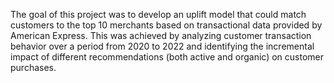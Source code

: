 The goal of this project was to develop an uplift model that could match customers to the top 10 merchants based on transactional data provided by American Express. This was achieved by analyzing customer transaction behavior over a period from 2020 to 2022 and identifying the incremental impact of different recommendations (both active and organic) on customer purchases.
